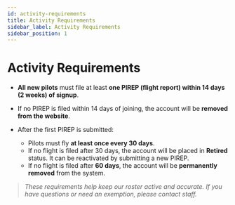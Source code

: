 ```yaml
---
id: activity-requirements
title: Activity Requirements
sidebar_label: Activity Requirements
sidebar_position: 1
---
```


# Activity Requirements

- **All new pilots** must file at least **one PIREP (flight report) within 14 days (2 weeks) of signup**.
- If no PIREP is filed within 14 days of joining, the account will be **removed from the website**.

- After the first PIREP is submitted:
  - Pilots must fly **at least once every 30 days**.
  - If no flight is filed after 30 days, the account will be placed in **Retired** status. It can be reactivated by submitting a new PIREP.
  - If no flight is filed after **60 days**, the account will be **permanently removed** from the system.

> _These requirements help keep our roster active and accurate. If you have questions or need an exemption, please contact staff._
